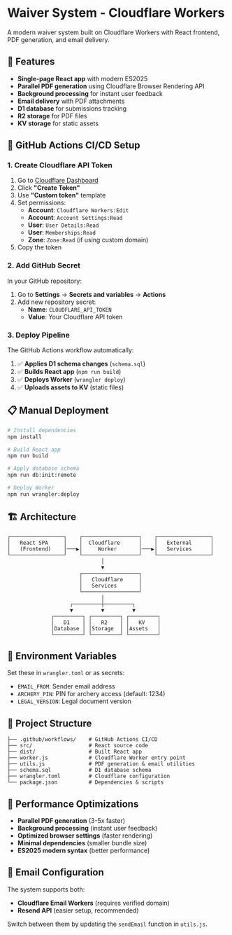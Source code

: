 # Waiver System - Cloudflare Workers

A modern waiver system built on Cloudflare Workers with React frontend, PDF generation, and email delivery.

## 🚀 Features

- **Single-page React app** with modern ES2025
- **Parallel PDF generation** using Cloudflare Browser Rendering API
- **Background processing** for instant user feedback
- **Email delivery** with PDF attachments
- **D1 database** for submissions tracking
- **R2 storage** for PDF files
- **KV storage** for static assets

## 🔧 GitHub Actions CI/CD Setup

### 1. Create Cloudflare API Token

1. Go to [Cloudflare Dashboard](https://dash.cloudflare.com/profile/api-tokens)
2. Click **"Create Token"**
3. Use **"Custom token"** template
4. Set permissions:
   - **Account**: `Cloudflare Workers:Edit`
   - **Account**: `Account Settings:Read`
   - **User**: `User Details:Read`
   - **User**: `Memberships:Read`
   - **Zone**: `Zone:Read` (if using custom domain)
5. Copy the token

### 2. Add GitHub Secret

In your GitHub repository:
1. Go to **Settings** → **Secrets and variables** → **Actions**
2. Add new repository secret:
   - **Name**: `CLOUDFLARE_API_TOKEN`
   - **Value**: Your Cloudflare API token

### 3. Deploy Pipeline

The GitHub Actions workflow automatically:
1. ✅ **Applies D1 schema changes** (`schema.sql`)
2. ✅ **Builds React app** (`npm run build`)
3. ✅ **Deploys Worker** (`wrangler deploy`)
4. ✅ **Uploads assets to KV** (static files)

## 📋 Manual Deployment

```bash
# Install dependencies
npm install

# Build React app
npm run build

# Apply database schema
npm run db:init:remote

# Deploy Worker
npm run wrangler:deploy
```

## 🏗️ Architecture

```
┌─────────────────┐    ┌──────────────────┐    ┌─────────────────┐
│   React SPA     │    │  Cloudflare      │    │   External      │
│   (Frontend)    │───▶│     Worker       │───▶│   Services      │
└─────────────────┘    └──────────────────┘    └─────────────────┘
                              │
                              ▼
                       ┌──────────────────┐
                       │   Cloudflare     │
                       │   Services       │
                       └──────────────────┘
                              │
                    ┌─────────┼─────────┐
                    ▼         ▼         ▼
              ┌─────────┐ ┌─────────┐ ┌─────────┐
              │   D1    │ │   R2    │ │   KV    │
              │Database │ │Storage  │ │Assets   │
              └─────────┘ └─────────┘ └─────────┘
```

## 🔑 Environment Variables

Set these in `wrangler.toml` or as secrets:

- `EMAIL_FROM`: Sender email address
- `ARCHERY_PIN`: PIN for archery access (default: 1234)
- `LEGAL_VERSION`: Legal document version

## 📁 Project Structure

```
├── .github/workflows/    # GitHub Actions CI/CD
├── src/                  # React source code
├── dist/                 # Built React app
├── worker.js             # Cloudflare Worker entry point
├── utils.js              # PDF generation & email utilities
├── schema.sql            # D1 database schema
├── wrangler.toml         # Cloudflare configuration
└── package.json          # Dependencies & scripts
```

## 🚀 Performance Optimizations

- **Parallel PDF generation** (3-5x faster)
- **Background processing** (instant user feedback)
- **Optimized browser settings** (faster rendering)
- **Minimal dependencies** (smaller bundle size)
- **ES2025 modern syntax** (better performance)

## 📧 Email Configuration

The system supports both:
- **Cloudflare Email Workers** (requires verified domain)
- **Resend API** (easier setup, recommended)

Switch between them by updating the `sendEmail` function in `utils.js`.
